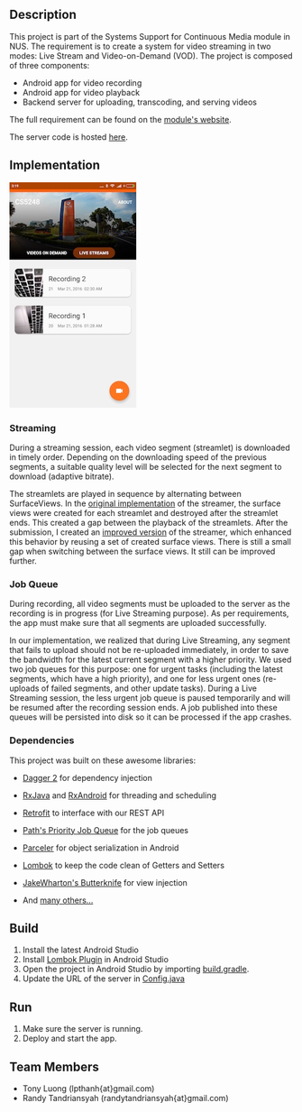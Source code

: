 ## Description
This project is part of the Systems Support for Continuous Media module in NUS. The requirement is to create a system for video streaming in two modes: Live Stream and Video-on-Demand (VOD). The project is composed of three components:
* Android app for video recording
* Android app for video playback
* Backend server for uploading, transcoding, and serving videos

The full requirement can be found on the [module's website](http://www.comp.nus.edu.sg/~cs5248/proj.html).

The server code is hosted [here](https://github.com/tonylpt/NUS-VideoStreaming-Server-Flask).

## Implementation

![Screenshot](/screenshot-android.jpg?raw=true "Screenshot")

### Streaming

During a streaming session, each video segment (streamlet) is downloaded in timely order. Depending on the downloading speed of the previous segments, a suitable quality level will be selected for the next segment to download (adaptive bitrate).

The streamlets are played in sequence by alternating between SurfaceViews. In the [original implementation](/app/src/main/java/com/cs5248/android/ui/StreamingActivity.java) of the streamer, the surface views were created for each streamlet and destroyed after the streamlet ends. This created a gap between the playback of the streamlets. After the submission, I created an [improved version](/app/src/main/java/com/cs5248/android/ui/StreamingActivity2.java) of the streamer, which enhanced this behavior by reusing a set of created surface views. There is still a small gap when switching between the surface views. It still can be improved further.


### Job Queue

During recording, all video segments must be uploaded to the server as the recording is in progress (for Live Streaming purpose). As per requirements, the app must make sure that all segments are uploaded successfully.

In our implementation, we realized that during Live Streaming, any segment that fails to upload should not be re-uploaded immediately, in order to save the bandwidth for the latest current segment with a higher priority. We used two job queues for this purpose: one for urgent tasks (including the latest segments, which have a high priority), and one for less urgent ones (re-uploads of failed segments, and other update tasks). During a Live Streaming session, the less urgent job queue is paused temporarily and will be resumed after the recording session ends. A job published into these queues will be persisted into disk so it can be processed if the app crashes.


### Dependencies

This project was built on these awesome libraries:

* [Dagger 2](http://google.github.io/dagger/) for dependency injection

* [RxJava](https://github.com/ReactiveX/RxJava) and [RxAndroid](https://github.com/ReactiveX/RxAndroid) for threading and scheduling

* [Retrofit](http://square.github.io/retrofit/) to interface with our REST API

* [Path's Priority Job Queue](https://github.com/yigit/android-priority-jobqueue) for the job queues

* [Parceler](https://github.com/johncarl81/parceler) for object serialization in Android

* [Lombok](https://projectlombok.org/) to keep the code clean of Getters and Setters

* [JakeWharton's Butterknife](https://github.com/JakeWharton/butterknife) for view injection

* And [many others...](/app/build.gradle)

## Build

1. Install the latest Android Studio
2. Install [Lombok Plugin](https://github.com/mplushnikov/lombok-intellij-plugin) in Android Studio
3. Open the project in Android Studio by importing [build.gradle](/app/build.gradle).
3. Update the URL of the server in [Config.java](/app/src/main/java/com/cs5248/android/Config.java)


## Run

1. Make sure the server is running.
2. Deploy and start the app.

## Team Members
* Tony Luong (lpthanh{at}gmail.com)
* Randy Tandriansyah (randytandriansyah{at}gmail.com)

